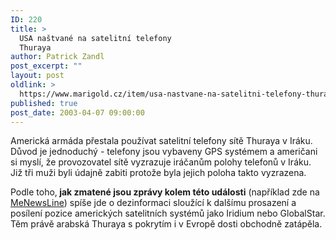 ```yaml
---
ID: 220
title: >
  USA naštvané na satelitní telefony
  Thuraya
author: Patrick Zandl
post_excerpt: ""
layout: post
oldlink: >
  https://www.marigold.cz/item/usa-nastvane-na-satelitni-telefony-thuraya
published: true
post_date: 2003-04-07 09:00:00
---
```

<p>
Americká armáda přestala používat satelitní telefony sítě Thuraya v Iráku. Důvod je jednoduchý - telefony jsou vybaveny GPS systémem a američani si myslí, že provozovatel sítě vyzrazuje iráčanům polohy telefonů v Iráku. Již tři muži byli údajně zabiti protože byla jejich poloha takto vyzrazena. </p>

<p>
Podle toho,<STRONG> jak zmatené jsou zprávy kolem této události</STRONG> (například zde na <A href="http://www.menewsline.com/stories/2003/april/04_07_3.html" target=_blank>MeNewsLine</A>) spíše jde o dezinformaci sloužící k dalšímu prosazení a posílení pozice amerických satelitních systémů jako Iridium nebo GlobalStar. Těm právě arabská Thuraya s pokrytím i v Evropě dosti obchodně zatápěla.</p>
